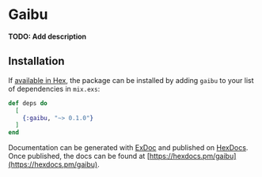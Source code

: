 # Gaibu

**TODO: Add description**

## Installation

If [available in Hex](https://hex.pm/docs/publish), the package can be installed
by adding `gaibu` to your list of dependencies in `mix.exs`:

```elixir
def deps do
  [
    {:gaibu, "~> 0.1.0"}
  ]
end
```

Documentation can be generated with [ExDoc](https://github.com/elixir-lang/ex_doc)
and published on [HexDocs](https://hexdocs.pm). Once published, the docs can
be found at [https://hexdocs.pm/gaibu](https://hexdocs.pm/gaibu).

